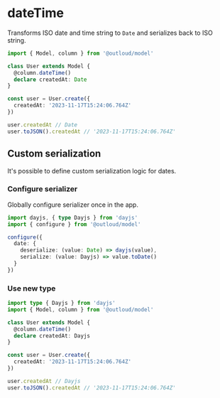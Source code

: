 # dateTime
Transforms ISO date and time string to `Date` and serializes back to ISO string.

```ts
import { Model, column } from '@outloud/model'

class User extends Model {
  @column.dateTime()
  declare createdAt: Date
}

const user = User.create({
  createdAt: '2023-11-17T15:24:06.764Z'
})

user.createdAt // Date
user.toJSON().createdAt // '2023-11-17T15:24:06.764Z'
```

## Custom serialization

It's possible to define custom serialization logic for dates.

### Configure serializer

Globally configure serializer once in the app.

```ts
import dayjs, { type Dayjs } from 'dayjs'
import { configure } from '@outloud/model'

configure({
  date: {
    deserialize: (value: Date) => dayjs(value),
    serialize: (value: Dayjs) => value.toDate()
  }
})
```

### Use new type

```ts
import type { Dayjs } from 'dayjs'
import { Model, column } from '@outloud/model'

class User extends Model {
  @column.dateTime()
  declare createdAt: Dayjs
}

const user = User.create({
  createdAt: '2023-11-17T15:24:06.764Z'
})

user.createdAt // Dayjs
user.toJSON().createdAt // '2023-11-17T15:24:06.764Z'
```
